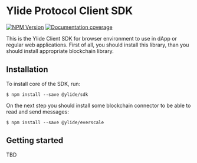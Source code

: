 # Ylide Protocol Client SDK

[![NPM Version](https://img.shields.io/npm/v/@ylide/sdk)](https://npmjs.com/package/@ylide/sdk) [![Documentation coverage](https://ylide-io.github.io/sdk/docs/coverage.svg)](https://ylide-io.github.io/sdk/docs/index.html)

This is the Ylide Client SDK for browser environment to use in dApp or regular web applications. First of all, you should install this library, than you should install appropriate blockchain library.

## Installation

To install core of the SDK, run:

```shell
$ npm install --save @ylide/sdk
```

On the next step you should install some blockchain connector to be able to read and send messages:

```shell
$ npm install --save @ylide/everscale
```

## Getting started

TBD
